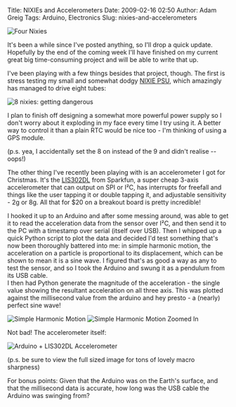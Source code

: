 Title: NIXIEs and Accelerometers
Date: 2009-02-16 02:50
Author: Adam Greig
Tags: Arduino, Electronics
Slug: nixies-and-accelerometers

![Four Nixies](http://farm4.static.flickr.com/3424/3258599547_bc1cab87ca.jpg)

It's been a while since I've posted anything, so I'll drop a quick
update. Hopefully by the end of the coming week I'll have finished on my
current great big time-consuming project and will be able to write that
up.

I've been playing with a few things besides that project, though. The
first is stress testing my small and somewhat dodgy [NIXIE PSU](http://negativeacknowledge.com/2008/09/nixie-tubes-lit-up-at-last/), which
amazingly has managed to drive eight tubes:

![8 nixies: getting dangerous](http://farm4.static.flickr.com/3567/3279522143_79c282a60d_m.jpg)

I plan to finish off designing a
somewhat more powerful power supply so I don't worry about it exploding
in my face every time I try using it. A better way to control it than a
plain RTC would be nice too - I'm thinking of using a GPS module.

(p.s. yea, I accidentally set the 8 on instead of the 9 and didn't
realise -- oops!)

The other thing I've recently been playing with is an accelerometer I
got for Christmas. It's the [LIS302DL](http://www.sparkfun.com/commerce/product_info.php?products_id=8658) from Sparkfun, a super cheap
3-axis accelerometer that can output on SPI or I²C, has interrupts for
freefall and things like the user tapping it or double tapping it, and
adjustable sensitivity - 2g or 8g. All that for $20 on a breakout board
is pretty incredible!

I hooked it up to an Arduino and after some messing around, was able to
get it to read the acceleration data from the sensor over I²C, and then
send it to the PC with a timestamp over serial (itself over USB). Then I
whipped up a quick Python script to plot the data and decided I'd test
something that's now been thoroughly battered into me: in simple
harmonic motion, the acceleration on a particle is proportional to its
displacement, which can be shown to mean it is a sine wave. I figured
that's as good a way as any to test the sensor, and so I took the
Arduino and swung it as a pendulum from its USB cable.  
I then had Python generate the magnitude of the acceleration - the
single value showing the resultant acceleration on all three axis. This
was plotted against the millisecond value from the arduino and hey
presto - a (nearly) perfect sine wave!

![Simple Harmonic Motion](|filename|/images/from-wordpress/shm.png)
![Simple Harmonic Motion Zoomed In](|filename|/images/from-wordpress/shm2.png)

Not bad! The accelerometer itself:

![Arduino + LIS302DL Accelerometer](http://farm4.static.flickr.com/3291/3283553082_7159ddbc4e.jpg)

(p.s. be sure to view the full sized image for tons of lovely macro
sharpness)

For bonus points: Given that the Arduino was on the Earth's surface, and
that the millisecond data is accurate, how long was the USB cable the
Arduino was swinging from?
